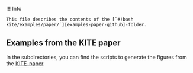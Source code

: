 !!! Info

    This file describes the contents of the [`#!bash kite/examples/paper/`][examples-paper-github]-folder.

## Examples from the KITE paper

In the subdirectories, you can find the scripts to generate the figures from the [KITE-paper].

[KITE-paper]: rsos.191809.pdf
[examples-paper-github]: https://github.com/quantum-kite/kite/tree/master/examples/paper